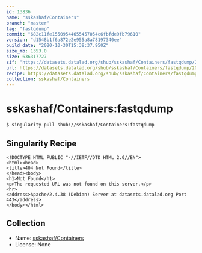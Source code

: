 ```yaml
---
id: 13836
name: "sskashaf/Containers"
branch: "master"
tag: "fastqdump"
commit: "682c11fe15509544655457054c6fbfde9fb79610"
version: "d1548b1f6a872e2e955a8a78197340ee"
build_date: "2020-10-30T15:38:37.950Z"
size_mb: 1353.0
size: 636317727
sif: "https://datasets.datalad.org/shub/sskashaf/Containers/fastqdump/2020-10-30-682c11fe-d1548b1f/d1548b1f6a872e2e955a8a78197340ee.sif"
url: https://datasets.datalad.org/shub/sskashaf/Containers/fastqdump/2020-10-30-682c11fe-d1548b1f/
recipe: https://datasets.datalad.org/shub/sskashaf/Containers/fastqdump/2020-10-30-682c11fe-d1548b1f/Singularity
collection: sskashaf/Containers
---
```


# sskashaf/Containers:fastqdump

```bash
$ singularity pull shub://sskashaf/Containers:fastqdump
```

## Singularity Recipe

```singularity
<!DOCTYPE HTML PUBLIC "-//IETF//DTD HTML 2.0//EN">
<html><head>
<title>404 Not Found</title>
</head><body>
<h1>Not Found</h1>
<p>The requested URL was not found on this server.</p>
<hr>
<address>Apache/2.4.38 (Debian) Server at datasets.datalad.org Port 443</address>
</body></html>
```

## Collection

 - Name: [sskashaf/Containers](https://github.com/sskashaf/Containers)
 - License: None

